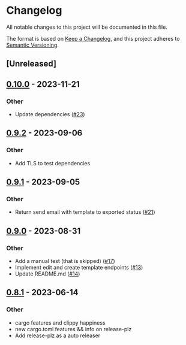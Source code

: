 # Changelog
All notable changes to this project will be documented in this file.

The format is based on [Keep a Changelog](https://keepachangelog.com/en/1.0.0/),
and this project adheres to [Semantic Versioning](https://semver.org/spec/v2.0.0.html).

## [Unreleased]

## [0.10.0](https://github.com/pastjean/postmark-rs/compare/v0.9.2...v0.10.0) - 2023-11-21

### Other
- Update dependencies ([#23](https://github.com/pastjean/postmark-rs/pull/23))

## [0.9.2](https://github.com/pastjean/postmark-rs/compare/v0.9.1...v0.9.2) - 2023-09-06

### Other
- Add TLS to test dependencies

## [0.9.1](https://github.com/pastjean/postmark-rs/compare/v0.9.0...v0.9.1) - 2023-09-05

### Other
- Return send email with template to exported status ([#21](https://github.com/pastjean/postmark-rs/pull/21))

## [0.9.0](https://github.com/pastjean/postmark-rs/compare/v0.8.1...v0.9.0) - 2023-08-31

### Other
- Add a manual test (that is skipped) ([#17](https://github.com/pastjean/postmark-rs/pull/17))
- Implement edit and create template endpoints ([#13](https://github.com/pastjean/postmark-rs/pull/13))
- Update README.md ([#14](https://github.com/pastjean/postmark-rs/pull/14))

## [0.8.1](https://github.com/pastjean/postmark-rs/compare/v0.8.0...v0.8.1) - 2023-06-14

### Other
- cargo features and clippy happiness
- new cargo.toml features && info on release-plz
- Add release-plz as a auto releaser
